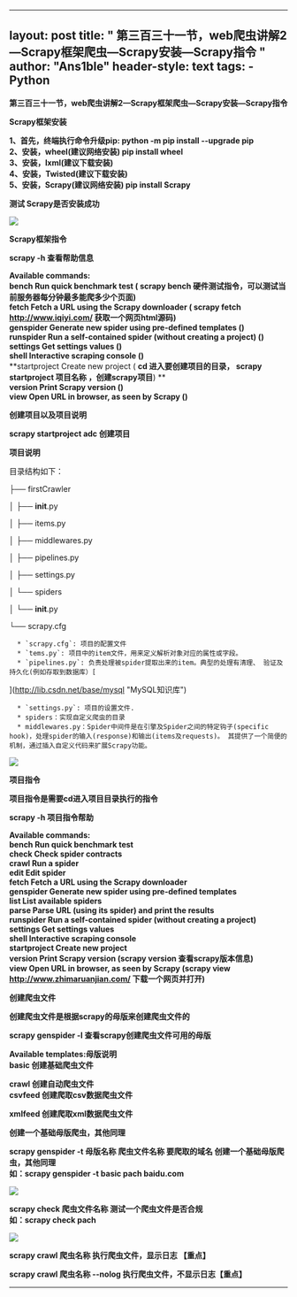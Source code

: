 
---
layout: post
title: " 第三百三十一节，web爬虫讲解2—Scrapy框架爬虫—Scrapy安装—Scrapy指令 "
author: "Ans1ble"
header-style: text
tags:
      - Python
---


**第三百三十一节，web爬虫讲解2—Scrapy框架爬虫—Scrapy安装—Scrapy指令**



****Scrapy框架安装****

**1、首先，终端执行命令升级pip: python -m pip install --upgrade pip**  
 **2、安装，wheel(建议网络安装) pip install wheel**  
 **3、安装，lxml(建议下载安装)**  
 **4、安装，Twisted(建议下载安装)**  
 **5、安装，Scrapy(建议网络安装) pip install Scrapy**

**测试 **Scrapy是否安装成功****

****![](https://images2017.cnblogs.com/blog/955761/201707/955761-20170728035116727-47164665.png)****



******Scrapy框架指令******

**scrapy -h  查看帮助信息**

**Available commands:**  
 **bench Run quick benchmark test ( scrapy bench
硬件测试指令，可以测试当前服务器每分钟最多能爬多少个页面)**  
 **fetch   Fetch a URL using the Scrapy downloader ( **scrapy fetch
http://www.iqiyi.com/  获取一个网页html源码**)**  
 **genspider   Generate new spider using pre-defined templates ()**  
 **runspider Run a self-contained spider (without creating a project) ()**  
 **settings   Get settings values ()**  
 **shell Interactive scraping console ()**  
 **startproject Create new project ( **cd 进入要创建项目的目录， scrapy startproject 项目名称
，创建scrapy项目**) **  
 **version   Print Scrapy version ()**  
 **view    Open URL in browser, as seen by Scrapy ()**



**创建项目以及项目说明**

******scrapy startproject adc  创建项目******

**项目说明**

目录结构如下：

├── firstCrawler

│   ├── __init__.py

│   ├── items.py

│   ├── middlewares.py

│   ├── pipelines.py

│   ├── settings.py

│   └── spiders

│       └── __init__.py

└── scrapy.cfg

      * `scrapy.cfg`: 项目的配置文件
      * `tems.py`: 项目中的item文件，用来定义解析对象对应的属性或字段。
      * `pipelines.py`: 负责处理被spider提取出来的item。典型的处理有清理、 验证及持久化(例如存取到数据库）[  
](http://lib.csdn.net/base/mysql "MySQL知识库")

      * `settings.py`: 项目的设置文件. 
      * spiders：实现自定义爬虫的目录 
      * middlewares.py：Spider中间件是在引擎及Spider之间的特定钩子(specific hook)，处理spider的输入(response)和输出(items及requests)。 其提供了一个简便的机制，通过插入自定义代码来扩展Scrapy功能。

![](https://images2017.cnblogs.com/blog/955761/201707/955761-20170728143410305-484420184.png)



**项目指令**

**项目指令是需要cd进入项目目录执行的指令**

**scrapy -h  项目指令帮助**

**Available commands:**  
 **bench Run quick benchmark test**  
 **check Check spider contracts**  
 **crawl    Run a spider**  
 **edit    Edit spider**  
 **fetch  Fetch a URL using the Scrapy downloader**  
 **genspider   Generate new spider using pre-defined templates**  
 **list  List available spiders**  
 **parse Parse URL (using its spider) and print the results**  
 **runspider Run a self-contained spider (without creating a project)**  
 **settings    Get settings values**  
 **shell Interactive scraping console**  
 **startproject  Create new project**  
 **version      Print Scrapy version (scrapy version  查看scrapy版本信息)**  
 **view   Open URL in browser, as seen by Scrapy (scrapy view
http://www.zhimaruanjian.com/  下载一个网页并打开)**



**创建爬虫文件**

**创建爬虫文件是根据scrapy的母版来创建爬虫文件的**

**scrapy genspider -l  查看scrapy创建爬虫文件可用的母版**

**Available templates:母版说明**  
 **basic     创建基础爬虫文件**

**crawl    创建自动爬虫文件**  
 **csvfeed      创建爬取csv数据爬虫文件**

**xmlfeed  创建爬取xml数据爬虫文件**

**创建一个基础母版爬虫，其他同理**

**scrapy genspider  -t  母版名称  爬虫文件名称  要爬取的域名 创建一个基础母版爬虫，其他同理**  
 **如：scrapy genspider  -t  basic  pach  baidu.com**

**![](https://images2017.cnblogs.com/blog/955761/201707/955761-20170728153746602-1163835662.png)**



**scrapy check 爬虫文件名称 测试一个爬虫文件是否合规**  
 **如：scrapy check pach**

![](https://images2017.cnblogs.com/blog/955761/201707/955761-20170728154755977-668476286.png)



**scrapy crawl 爬虫名称   执行爬虫文件，显示日志 【重点】**

**scrapy crawl 爬虫名称 --nolog   执行爬虫文件，不显示日志【重点】**

** **



